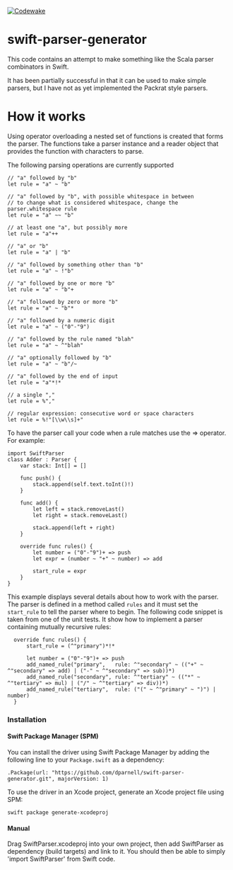 [![Codewake](https://www.codewake.com/badges/ask_question.svg)](https://www.codewake.com/p/swift-parser-generator)

swift-parser-generator
======================

This code contains an attempt to make something like the Scala parser combinators in Swift.

It has been partially successful in that it can be used to make simple parsers, but I have not as yet implemented the Packrat style parsers.

How it works
============

Using operator overloading a nested set of functions is created that forms the parser.
The functions take a parser instance and a reader object that provides the function with characters to parse.

The following parsing operations are currently supported

    // "a" followed by "b"
    let rule = "a" ~ "b"

	// "a" followed by "b", with possible whitespace in between
	// to change what is considered whitespace, change the parser.whitespace rule
	let rule = "a" ~~ "b"

	// at least one "a", but possibly more
	let rule = "a"++

    // "a" or "b"
    let rule = "a" | "b"

    // "a" followed by something other than "b"
    let rule = "a" ~ !"b"

    // "a" followed by one or more "b"
    let rule = "a" ~ "b"+

    // "a" followed by zero or more "b"
    let rule = "a" ~ "b"*

    // "a" followed by a numeric digit
    let rule = "a" ~ ("0"-"9")

    // "a" followed by the rule named "blah"
    let rule = "a" ~ ^"blah"

    // "a" optionally followed by "b"
    let rule = "a" ~ "b"/~

    // "a" followed by the end of input
    let rule = "a"*!*

    // a single "," 
    let rule = %","
        
    // regular expression: consecutive word or space characters
    let rule = %!"[\\w\\s]+"

To have the parser call your code when a rule matches use the => operator.  For example:

    import SwiftParser
    class Adder : Parser {
        var stack: Int[] = []
        
        func push() {
            stack.append(self.text.toInt()!)
        }
        
        func add() {
            let left = stack.removeLast()
            let right = stack.removeLast()
            
            stack.append(left + right)
        }
        
        override func rules() {
            let number = ("0"-"9")+ => push
            let expr = (number ~ "+" ~ number) => add
            
            start_rule = expr
        }
    }

This example displays several details about how to work with the parser.  The parser is defined in a method called `rules` and it must set the `start_rule` to tell the parser where to begin.
The following code snippet is taken from one of the unit tests.  It show how to implement a parser containing  mutually recursive rules:

      override func rules() {
          start_rule = (^"primary")*!*
            
          let number = ("0"-"9")+ => push
          add_named_rule("primary",   rule: ^"secondary" ~ (("+" ~ ^"secondary" => add) | ("-" ~ ^"secondary" => sub))*)
          add_named_rule("secondary", rule: ^"tertiary" ~ (("*" ~ ^"tertiary" => mul) | ("/" ~ ^"tertiary" => div))*)
          add_named_rule("tertiary",  rule: ("(" ~ ^"primary" ~ ")") | number)
      }

### Installation

#### Swift Package Manager (SPM)
 
 You can install the driver using Swift Package Manager by adding the following line to your ```Package.swift``` as a dependency:
 
 ```
 .Package(url: "https://github.com/dparnell/swift-parser-generator.git", majorVersion: 1)
 ```
 
 To use the driver in an Xcode project, generate an Xcode project file using SPM:
 ```
 swift package generate-xcodeproj
 ```
 
 #### Manual
 
 Drag SwiftParser.xcodeproj into your own project, then add SwiftParser as dependency (build targets) and link to it.
 You should then be able to simply 'import SwiftParser' from Swift code.
